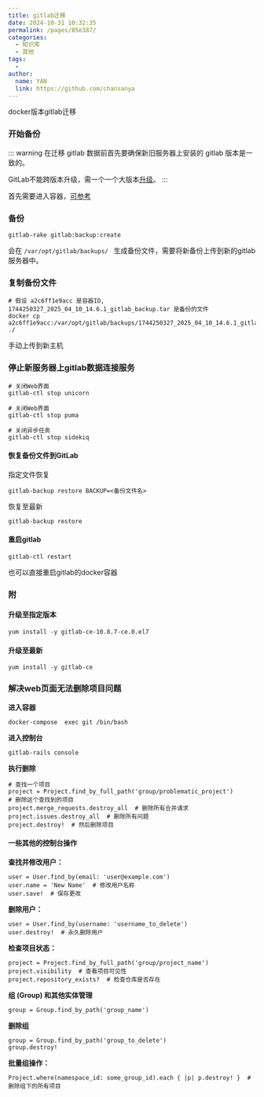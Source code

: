 ```yaml
---
title: gitlab迁移
date: 2024-10-31 10:32:35
permalink: /pages/85e387/
categories:
  - 知识库
  - 其他
tags:
  - 
author: 
  name: YAN
  link: https://github.com/chansanya
---
```



docker版本gitlab迁移
<!-- more -->


### 开始备份

::: warning
在迁移 gitlab 数据前首先要确保新旧服务器上安装的 gitlab 版本是一致的。

GitLab不能跨版本升级，需一个一个大版本[升级](/pages/85e387/#升级至指定版本)。
:::


首先需要进入容器，[可参考](/pages/cec93e/#%E8%BF%9B%E5%85%A5%E5%AE%B9%E5%99%A8)

### 备份

```shell
gitlab-rake gitlab:backup:create
```

会在 `/var/opt/gitlab/backups/ ` 生成备份文件，需要将新备份上传到新的gitlab服务器中。

### 复制备份文件
``` shell
# 假设 a2c6ff1e9acc 是容器ID, 1744250327_2025_04_10_14.6.1_gitlab_backup.tar 是备份的文件
docker cp a2c6ff1e9acc:/var/opt/gitlab/backups/1744250327_2025_04_10_14.6.1_gitlab_backup.tar  ./
```

手动上传到新主机

### 停止新服务器上gitlab数据连接服务
```shell
# 关闭Web界面
gitlab-ctl stop unicorn

# 关闭Web界面
gitlab-ctl stop puma

# 关闭异步任务
gitlab-ctl stop sidekiq
```

#### 恢复备份文件到GitLab
指定文件恢复
```shell
gitlab-backup restore BACKUP=<备份文件名>
```

恢复至最新
```shell
gitlab-backup restore
```

#### 重启gitlab

```shell
gitlab-ctl restart
```
也可以直接重启gitlab的docker容器


### 附


#### 升级至指定版本

```shell
yum install -y gitlab-ce-10.8.7-ce.0.el7
```

####  升级至最新
```shell
yum install -y gitlab-ce  
```


### 解决web页面无法删除项目问题

**进入容器**
```shell
docker-compose  exec git /bin/bash
```

**进入控制台**
```shell
gitlab-rails console
```

**执行删除**
```shell
# 查找一个项目
project = Project.find_by_full_path('group/problematic_project')
# 删除这个查找到的项目
project.merge_requests.destroy_all  # 删除所有合并请求
project.issues.destroy_all  # 删除所有问题
project.destroy!  # 然后删除项目
```

#### 一些其他的控制台操作

**查找并修改用户：**
```shell
user = User.find_by(email: 'user@example.com')
user.name = 'New Name'  # 修改用户名称
user.save!  # 保存更改
```

**删除用户：**
```shell
user = User.find_by(username: 'username_to_delete')
user.destroy!  # 永久删除用户
```

**检查项目状态：**
```sehll
project = Project.find_by_full_path('group/project_name')
project.visibility  # 查看项目可见性
project.repository_exists?  # 检查仓库是否存在
```


**组 (Group) 和其他实体管理**
```shell
group = Group.find_by_path('group_name')
```

**删除组**
```sehll
group = Group.find_by_path('group_to_delete')
group.destroy!
```

**批量组操作：**
```sehll
Project.where(namespace_id: some_group_id).each { |p| p.destroy! }  # 删除组下的所有项目
```
